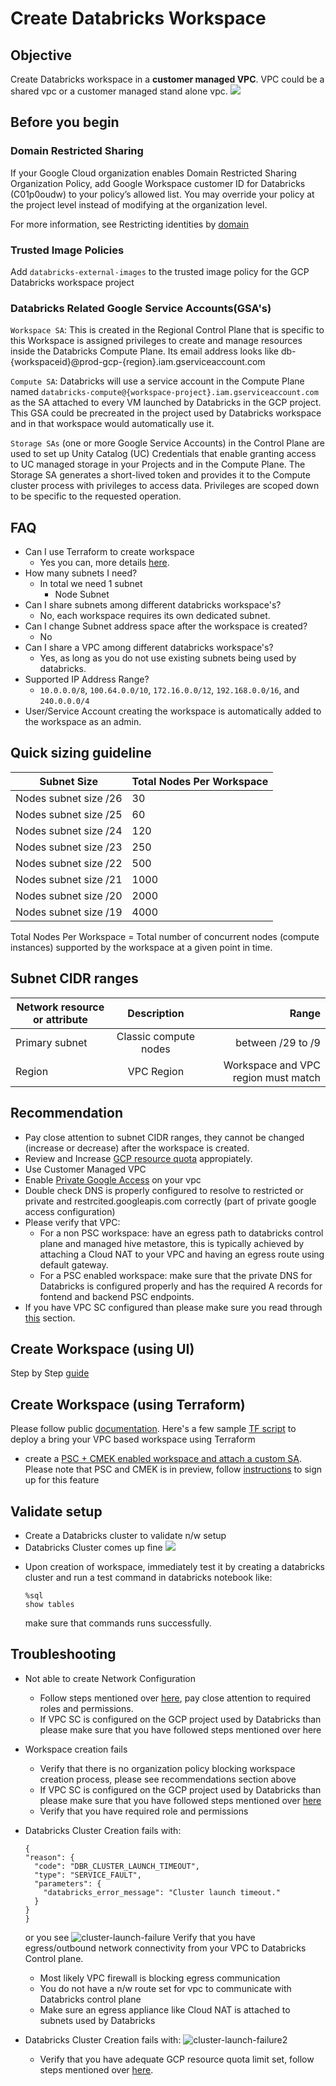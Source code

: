 # Create Databricks Workspace

## Objective
Create Databricks workspace in a **customer managed VPC**. VPC could be a shared vpc or a customer managed stand alone vpc.
![](./images/customer-managed-vpc.png)

## Before you begin
### Domain Restricted Sharing
If your Google Cloud organization enables Domain Restricted Sharing Organization Policy, add Google Workspace customer ID for Databricks (C01p0oudw) to your policy’s allowed list. You may override your policy at the project level instead of modifying at the organization level.

For more information, see Restricting identities by [domain](https://cloud.google.com/resource-manager/docs/organization-policy/restricting-domains)

### Trusted Image Policies
Add `databricks-external-images` to the trusted image policy for the GCP Databricks workspace project


### Databricks Related Google Service Accounts(GSA's)

`Workspace SA`: This is created in the Regional Control Plane that is specific to this Workspace is assigned privileges to create and manage resources 
inside the Databricks Compute Plane.  Its email address looks like db-{workspaceid}@prod-gcp-{region}.iam.gserviceaccount.com 

`Compute SA`: Databricks will use a service account in the Compute Plane named `databricks-compute@{workspace-project}.iam.gserviceaccount.com` as the SA attached to every VM launched by Databricks in the GCP project. This GSA could be precreated in the project used by Databricks workspace and in that workspace would automatically use it.

`Storage SAs` (one or more Google Service Accounts) in the Control Plane are used to set up Unity Catalog (UC) Credentials that enable granting access to UC managed  storage in your Projects and in the Compute Plane.  The Storage SA generates a short-lived token and provides it to the Compute cluster process with privileges to access data. Privileges are scoped down to be specific to the requested operation.


## FAQ
* Can I use Terraform to create workspace
  * Yes you can, more details [here](https://registry.terraform.io/providers/databricks/databricks/latest/docs/guides/gcp-workspace).
* How many subnets I need?
  * In total we need 1 subnet
    * Node Subnet 
* Can I share subnets among different databricks workspace's?
  * No, each workspace requires its own dedicated subnet.
* Can I change Subnet address space after the workspace is created?
  * No
* Can I share a VPC among different databricks workspace's?
  * Yes, as long as you do not use existing subnets being used by databricks.
* Supported IP Address Range?
  * `10.0.0.0/8`, `100.64.0.0/10`, `172.16.0.0/12`, `192.168.0.0/16`, and `240.0.0.0/4`
* User/Service Account creating the workspace is automatically added to the workspace as an admin.

## Quick sizing guideline

| Subnet Size                                                                 | Total Nodes Per Workspace |
|-----------------------------------------------------------------------------|---------------------------|
| Nodes subnet size   /26 |             30            |
| Nodes subnet size   /25 |             60            |
| Nodes subnet size   /24 |            120            |
| Nodes subnet size   /23 |            250            |
| Nodes subnet size   /22 |            500            |
| Nodes subnet size   /21 |            1000           |
| Nodes subnet size   /20 |            2000           |
| Nodes subnet size   /19 |            4000           |

Total Nodes Per Workspace = Total number of concurrent nodes (compute instances) supported by the workspace at a given point in time.

## Subnet CIDR ranges


| Network resource or attribute   | Description      | Range |
|----------|:-------------:|------:|
| Primary subnet |  Classic compute nodes | between /29 to /9 |
| Region | VPC Region |    Workspace and VPC region must match |

## Recommendation

* Pay close attention to subnet CIDR ranges, they cannot be changed (increase or decrease) after the workspace is created.
* Review and Increase [GCP resource quota](https://docs.gcp.databricks.com/administration-guide/account-settings-gcp/quotas.html) appropiately.
* Use Customer Managed VPC
* Enable [Private Google Access](./security/Configure-PrivateGoogleAccess.md) on your vpc
* Double check DNS is properly configured to resolve to restricted or private and restrcited.googleapis.com correctly (part of private google access configuration)
* Please verify that VPC:
  * For a non PSC workspace: have an egress path to databricks control plane and managed hive metastore, this is typically achieved by attaching a Cloud NAT to your VPC and having an egress route using default gateway.
  * For a PSC enabled workspace: make sure that the private DNS for Databricks is configured properly and has the required A records for fontend and backend PSC endpoints.
* If you have VPC SC configured than please make sure you read through [this](./security/Configure-VPC-SC.md) section.


## Create Workspace (using UI)
Step by Step [guide](https://docs.gcp.databricks.com/administration-guide/cloud-configurations/gcp/customer-managed-vpc.html)

## Create Workspace (using Terraform)
Please follow public [documentation](https://registry.terraform.io/providers/databricks/databricks/latest/docs/guides/gcp-workspace). Here's a few sample [TF script](./templates/terraform-scripts/readme.md) to deploy a bring your VPC based workspace using Terraform

* create a [PSC + CMEK enabled workspace and attach a custom SA](./templates/terraform-scripts/byovpc-psc-cmek-ws). Please note that PSC and CMEK is in preview, follow [instructions](https://docs.gcp.databricks.com/administration-guide/cloud-configurations/gcp/private-service-connect.html#step-1-enable-your-account-for-private-service-connect) to sign up for this feature
  
## Validate setup
- Create a Databricks cluster to validate n/w setup
- Databricks Cluster comes up fine
![](./images/test-cluster-comesup1.png)


* Upon creation of workspace, immediately test it by creating a databricks cluster and run a test command in databricks notebook like:
  ```
  %sql
  show tables
  ```
  make sure that commands runs successfully.


## Troubleshooting

* Not able to create Network Configuration
  * Follow steps mentioned over [here](https://docs.gcp.databricks.com/administration-guide/cloud-configurations/gcp/customer-managed-vpc.html), pay close attention to required roles and permissions.
  * If VPC SC is configured on the GCP project used by Databricks than please make sure that you have followed steps mentioned over here
* Workspace creation fails
  * Verify that there is no organization policy blocking workspace creation process, please see recommendations section above
  * If VPC SC is configured on the GCP project used by Databricks than please make sure that you have followed steps mentioned over [here](./security/Configure-VPC-SC.md)
  * Verify that you have required role and permissions
* Databricks Cluster Creation fails with:
  ```
  {
  "reason": {
    "code": "DBR_CLUSTER_LAUNCH_TIMEOUT",
    "type": "SERVICE_FAULT",
    "parameters": {
      "databricks_error_message": "Cluster launch timeout."
    }
  }
  }
  ```
  or you see ![cluster-launch-failure](./images/cluster-launch-failure1.png)
  Verify that you have egress/outbound network connectivity from your VPC to Databricks Control plane.
    - Most likely VPC firewall is blocking egress communication
    - You do not have a n/w route set for vpc to communicate with Databricks control plane
    - Make sure an egress appliance like Cloud NAT is attached to subnets used by Databricks

* Databricks Cluster Creation fails with:
![cluster-launch-failure2](./images/cluster-launch-failure2.png)
  - Verify that you have adequate GCP resource quota limit set, follow steps mentioned over [here](https://docs.gcp.databricks.com/administration-guide/account-settings-gcp/quotas.html).

